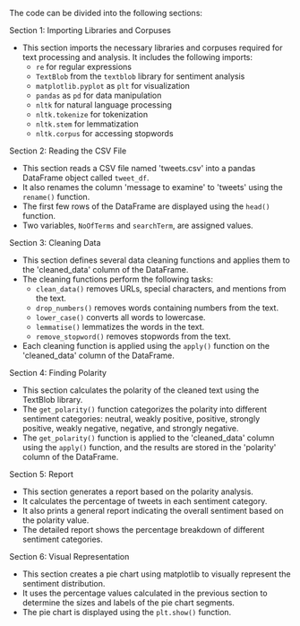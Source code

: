 The code can be divided into the following sections:

Section 1: Importing Libraries and Corpuses
- This section imports the necessary libraries and corpuses required for text processing and analysis. It includes the following imports:
  - `re` for regular expressions
  - `TextBlob` from the `textblob` library for sentiment analysis
  - `matplotlib.pyplot` as `plt` for visualization
  - `pandas` as `pd` for data manipulation
  - `nltk` for natural language processing
  - `nltk.tokenize` for tokenization
  - `nltk.stem` for lemmatization
  - `nltk.corpus` for accessing stopwords

Section 2: Reading the CSV File
- This section reads a CSV file named 'tweets.csv' into a pandas DataFrame object called `tweet_df`.
- It also renames the column 'message to examine' to 'tweets' using the `rename()` function.
- The first few rows of the DataFrame are displayed using the `head()` function.
- Two variables, `NoOfTerms` and `searchTerm`, are assigned values.

Section 3: Cleaning Data
- This section defines several data cleaning functions and applies them to the 'cleaned_data' column of the DataFrame.
- The cleaning functions perform the following tasks:
  - `clean_data()` removes URLs, special characters, and mentions from the text.
  - `drop_numbers()` removes words containing numbers from the text.
  - `lower_case()` converts all words to lowercase.
  - `lemmatise()` lemmatizes the words in the text.
  - `remove_stopword()` removes stopwords from the text.
- Each cleaning function is applied using the `apply()` function on the 'cleaned_data' column of the DataFrame.

Section 4: Finding Polarity
- This section calculates the polarity of the cleaned text using the TextBlob library.
- The `get_polarity()` function categorizes the polarity into different sentiment categories: neutral, weakly positive, positive, strongly positive, weakly negative, negative, and strongly negative.
- The `get_polarity()` function is applied to the 'cleaned_data' column using the `apply()` function, and the results are stored in the 'polarity' column of the DataFrame.

Section 5: Report
- This section generates a report based on the polarity analysis.
- It calculates the percentage of tweets in each sentiment category.
- It also prints a general report indicating the overall sentiment based on the polarity value.
- The detailed report shows the percentage breakdown of different sentiment categories.

Section 6: Visual Representation
- This section creates a pie chart using matplotlib to visually represent the sentiment distribution.
- It uses the percentage values calculated in the previous section to determine the sizes and labels of the pie chart segments.
- The pie chart is displayed using the `plt.show()` function.

